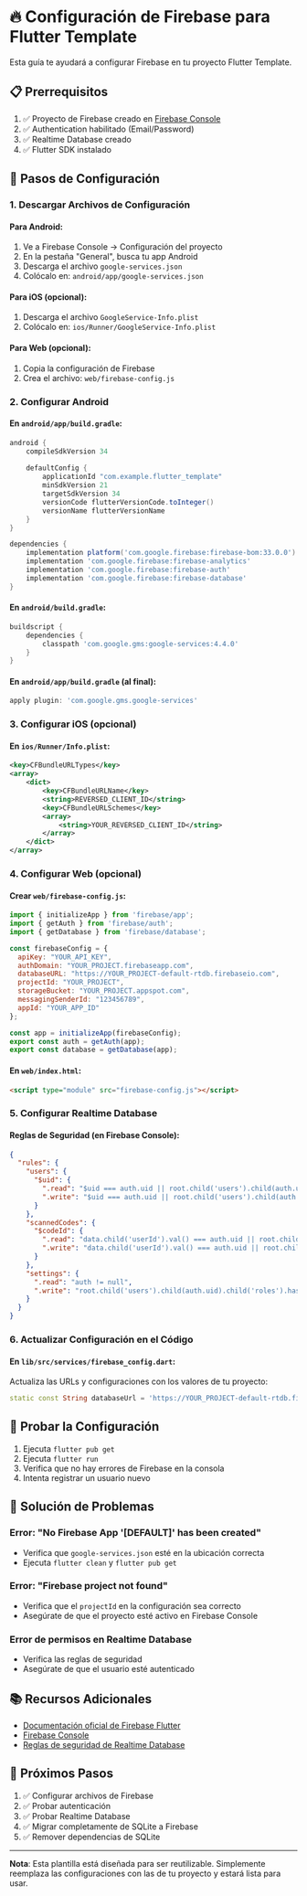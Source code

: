 # 🔥 Configuración de Firebase para Flutter Template

Esta guía te ayudará a configurar Firebase en tu proyecto Flutter Template.

## 📋 Prerrequisitos

1. ✅ Proyecto de Firebase creado en [Firebase Console](https://console.firebase.google.com/)
2. ✅ Authentication habilitado (Email/Password)
3. ✅ Realtime Database creado
4. ✅ Flutter SDK instalado

## 🚀 Pasos de Configuración

### 1. Descargar Archivos de Configuración

#### Para Android:
1. Ve a Firebase Console → Configuración del proyecto
2. En la pestaña "General", busca tu app Android
3. Descarga el archivo `google-services.json`
4. Colócalo en: `android/app/google-services.json`

#### Para iOS (opcional):
1. Descarga el archivo `GoogleService-Info.plist`
2. Colócalo en: `ios/Runner/GoogleService-Info.plist`

#### Para Web (opcional):
1. Copia la configuración de Firebase
2. Crea el archivo: `web/firebase-config.js`

### 2. Configurar Android

#### En `android/app/build.gradle`:
```gradle
android {
    compileSdkVersion 34
    
    defaultConfig {
        applicationId "com.example.flutter_template"
        minSdkVersion 21
        targetSdkVersion 34
        versionCode flutterVersionCode.toInteger()
        versionName flutterVersionName
    }
}

dependencies {
    implementation platform('com.google.firebase:firebase-bom:33.0.0')
    implementation 'com.google.firebase:firebase-analytics'
    implementation 'com.google.firebase:firebase-auth'
    implementation 'com.google.firebase:firebase-database'
}
```

#### En `android/build.gradle`:
```gradle
buildscript {
    dependencies {
        classpath 'com.google.gms:google-services:4.4.0'
    }
}
```

#### En `android/app/build.gradle` (al final):
```gradle
apply plugin: 'com.google.gms.google-services'
```

### 3. Configurar iOS (opcional)

#### En `ios/Runner/Info.plist`:
```xml
<key>CFBundleURLTypes</key>
<array>
    <dict>
        <key>CFBundleURLName</key>
        <string>REVERSED_CLIENT_ID</string>
        <key>CFBundleURLSchemes</key>
        <array>
            <string>YOUR_REVERSED_CLIENT_ID</string>
        </array>
    </dict>
</array>
```

### 4. Configurar Web (opcional)

#### Crear `web/firebase-config.js`:
```javascript
import { initializeApp } from 'firebase/app';
import { getAuth } from 'firebase/auth';
import { getDatabase } from 'firebase/database';

const firebaseConfig = {
  apiKey: "YOUR_API_KEY",
  authDomain: "YOUR_PROJECT.firebaseapp.com",
  databaseURL: "https://YOUR_PROJECT-default-rtdb.firebaseio.com",
  projectId: "YOUR_PROJECT",
  storageBucket: "YOUR_PROJECT.appspot.com",
  messagingSenderId: "123456789",
  appId: "YOUR_APP_ID"
};

const app = initializeApp(firebaseConfig);
export const auth = getAuth(app);
export const database = getDatabase(app);
```

#### En `web/index.html`:
```html
<script type="module" src="firebase-config.js"></script>
```

### 5. Configurar Realtime Database

#### Reglas de Seguridad (en Firebase Console):
```json
{
  "rules": {
    "users": {
      "$uid": {
        ".read": "$uid === auth.uid || root.child('users').child(auth.uid).child('roles').hasChild('admin')",
        ".write": "$uid === auth.uid || root.child('users').child(auth.uid).child('roles').hasChild('admin')"
      }
    },
    "scannedCodes": {
      "$codeId": {
        ".read": "data.child('userId').val() === auth.uid || root.child('users').child(auth.uid).child('roles').hasChild('admin')",
        ".write": "data.child('userId').val() === auth.uid || root.child('users').child(auth.uid).child('roles').hasChild('admin')"
      }
    },
    "settings": {
      ".read": "auth != null",
      ".write": "root.child('users').child(auth.uid).child('roles').hasChild('admin')"
    }
  }
}
```

### 6. Actualizar Configuración en el Código

#### En `lib/src/services/firebase_config.dart`:
Actualiza las URLs y configuraciones con los valores de tu proyecto:

```dart
static const String databaseUrl = 'https://YOUR_PROJECT-default-rtdb.firebaseio.com';
```

## 🧪 Probar la Configuración

1. Ejecuta `flutter pub get`
2. Ejecuta `flutter run`
3. Verifica que no hay errores de Firebase en la consola
4. Intenta registrar un usuario nuevo

## 🔧 Solución de Problemas

### Error: "No Firebase App '[DEFAULT]' has been created"
- Verifica que `google-services.json` esté en la ubicación correcta
- Ejecuta `flutter clean` y `flutter pub get`

### Error: "Firebase project not found"
- Verifica que el `projectId` en la configuración sea correcto
- Asegúrate de que el proyecto esté activo en Firebase Console

### Error de permisos en Realtime Database
- Verifica las reglas de seguridad
- Asegúrate de que el usuario esté autenticado

## 📚 Recursos Adicionales

- [Documentación oficial de Firebase Flutter](https://firebase.flutter.dev/)
- [Firebase Console](https://console.firebase.google.com/)
- [Reglas de seguridad de Realtime Database](https://firebase.google.com/docs/database/security)

## 🎯 Próximos Pasos

1. ✅ Configurar archivos de Firebase
2. ✅ Probar autenticación
3. ✅ Probar Realtime Database
4. ✅ Migrar completamente de SQLite a Firebase
5. ✅ Remover dependencias de SQLite

---

**Nota**: Esta plantilla está diseñada para ser reutilizable. Simplemente reemplaza las configuraciones con las de tu proyecto y estará lista para usar.
